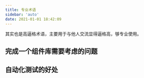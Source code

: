 ```yaml
---
title: 专业术语
sidebar: 'auto'
date: 2021-01-01 18:42:09
---
```


其实也是高逼格术语，主要用于与他人交流显得逼格高，够专业使用。

## 完成一个组件库需要考虑的问题

<tree namespace='profession/component-ui' />

## 自动化测试的好处

<tree namespace='profession/test' />
